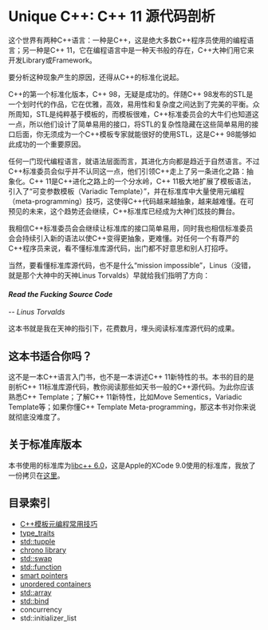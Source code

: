 # Unique C++: C++ 11 源代码剖析

这个世界有两种C++语言：一种是C++，这是绝大多数C++程序员使用的编程语言；另一种是C++ 11，它在编程语言中是一种天书般的存在，C++大神们用它来开发Library或Framework。

要分析这种现象产生的原因，还得从C++的标准化说起。

C++的第一个标准化版本，C++ 98，无疑是成功的。伴随C++ 98发布的STL是一个划时代的作品，它在优雅，高效，易用性和复杂度之间达到了完美的平衡。众所周知，STL是纯粹基于模板的，而模板很难，C++标准委员会的大牛们也知道这一点，所以他们设计了简单易用的接口，将STL的复杂性隐藏在这些简单易用的接口后面，你无须成为一个C++模板专家就能很好的使用STL，这是C++ 98能够如此成功的一个重要原因。

任何一门现代编程语言，就语法层面而言，其进化方向都是趋近于自然语言。不过C++标准委员会似乎并不认同这一点，他们引领C++走上了另一条进化之路：抽象化。C++ 11是C++进化之路上的一个分水岭，C++ 11极大地扩展了模板语法，引入了“可变参数模板（Variadic Template）”，并在标准库中大量使用元编程（meta-programming）技巧，这使得C++代码越来越抽象，越来越难懂。在可预见的未来，这个趋势还会继续，C++标准库已经成为大神们炫技的舞台。

我相信C++标准委员会会继续让标准库的接口简单易用，同时我也相信标准委员会会持续引入新的语法以使C++变得更抽象，更难懂。对任何一个有尊严的C++程序员来说，看不懂标准库源代码，出门都不好意思和别人打招呼。

当然，要看懂标准库源代码，也不是什么“mission impossible”，Linus（没错，就是那个大神中的天神Linus Torvalds）早就给我们指明了方向：

#### *Read the Fucking Source Code*
-- *Linus Torvalds*

这本书就是我在天神的指引下，花费数月，埋头阅读标准库源代码的成果。


## 这本书适合你吗？

这不是一本C++语言入门书，也不是一本讲述C++ 11新特性的书。本书的目的是剖析C++ 11标准库源代码，教你阅读那些如天书一般的C++源代码。为此你应该熟悉C++ Template；了解C++ 11新特性，比如Move Sementics，Variadic Template等；如果你懂C++ Template Meta-programming，那这本书对你来说就彻底没难度了。


## 关于标准库版本

本书使用的标准库为[libc++ 6.0](http://libcxx.llvm.org)，这是Apple的XCode 9.0使用的标准库，我放了一份拷贝在[这里](https://github.com/zyuchuan/libcpp_source)。

## 目录索引

* [C++模板元编程常用技巧](cpp_mp_idioms.asciidoc)
* [type_traits](type_traits.md)
* [std::tupple](std_tupple.md)
* [chrono library](chrono_library.md)
* [std::swap](std_swap.md)
* [std::function](std_function.md)
* [smart pointers](smart_pointers.md)
* [unordered containers](unordered_containers.md)
* [std::array](std_array.asciidoc)
* [std::bind](std_bind.md)
* concurrency
* std::initializer\_list



